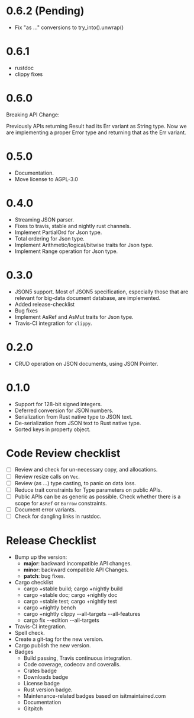 0.6.2 (Pending)
===============

- Fix "as ..." conversions to try_into().unwrap()

0.6.1
=====

- rustdoc
- clippy fixes

0.6.0
=====

Breaking API Change:

Previously APIs returning Result had its Err variant as String type.
Now we are implementing a proper Error type and returning that as the
Err variant.

0.5.0
=====

- Documentation.
- Move license to AGPL-3.0

0.4.0
=====

* Streaming JSON parser.
* Fixes to travis, stable and nightly rust channels.
* Implement PartialOrd for Json type.
* Total ordering for Json type.
* Implement Arithmetic/logical/bitwise traits for Json type.
* Implement Range operation for Json type.

0.3.0
=====

* JSON5 support. Most of JSON5 specification, especially those
that are relevant for big-data document database, are implemented.
* Added release-checklist
* Bug fixes
* Implement AsRef and AsMut traits for Json type.
* Travis-CI integration for ``clippy``.

0.2.0
=====

* CRUD operation on JSON documents, using JSON Pointer.

0.1.0
=====

* Support for 128-bit signed integers.
* Deferred conversion for JSON numbers.
* Serialization from Rust native type to JSON text.
* De-serialization from JSON text to Rust native type.
* Sorted keys in property object.

Code Review checklist
=====================

* [ ] Review and check for un-necessary copy, and allocations.
* [ ] Review resize calls on `Vec`.
* [ ] Review (as ...) type casting, to panic on data loss.
* [ ] Reduce trait constraints for Type parameters on public APIs.
* [ ] Public APIs can be as generic as possible. Check whether there
      is a scope for `AsRef` or `Borrow` constraints.
* [ ] Document error variants.
* [ ] Check for dangling links in rustdoc.

Release Checklist
=================

* Bump up the version:
  * __major__: backward incompatible API changes.
  * __minor__: backward compatible API Changes.
  * __patch__: bug fixes.
* Cargo checklist
  * cargo +stable build; cargo +nightly build
  * cargo +stable doc; cargo +nightly doc
  * cargo +stable test; cargo +nightly test
  * cargo +nightly bench
  * cargo +nightly clippy --all-targets --all-features
  * cargo fix --edition --all-targets
* Travis-CI integration.
* Spell check.
* Create a git-tag for the new version.
* Cargo publish the new version.
* Badges
  * Build passing, Travis continuous integration.
  * Code coverage, codecov and coveralls.
  * Crates badge
  * Downloads badge
  * License badge
  * Rust version badge.
  * Maintenance-related badges based on isitmaintained.com
  * Documentation
  * Gitpitch
